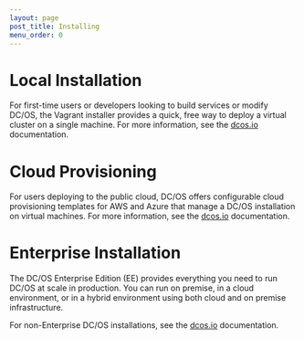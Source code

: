```yaml
---
layout: page
post_title: Installing
menu_order: 0
---
```



# Local Installation

For first-time users or developers looking to build services or modify DC/OS, the Vagrant installer provides a quick, free way to deploy a virtual cluster on a single machine. For more information, see the [dcos.io][1] documentation.

# Cloud Provisioning

For users deploying to the public cloud, DC/OS offers configurable cloud provisioning templates for AWS and Azure that manage a DC/OS installation on virtual machines. For more information, see the [dcos.io][2] documentation.

# Enterprise Installation

The DC/OS Enterprise Edition (EE) provides everything you need to run DC/OS at scale in production. You can run on premise, in a cloud environment, or in a hybrid environment using both cloud and on premise infrastructure.

For non-Enterprise DC/OS installations, see the [dcos.io][3] documentation.

 [1]: https://dcos.io/docs/1.7/administration/installing/local/
 [2]: https://dcos.io/docs/1.7/administration/installing/cloud/
 [3]: https://dcos.io/latest/docs/administration/installing/